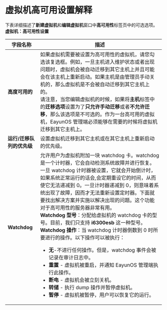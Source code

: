 # 虚拟机高可用设置解释

下表详细描述了**新建虚拟机**和**编辑虚拟机**窗口中**高可用性**标签页中的可选选项。
**虚拟机：高可用性设置**

| **字段名称** | **描述** |
| ------------ | -------- |
| **高度可用的** | 如果虚拟机需要被设置为高可用性的虚拟机，请您勾选该复选框。例如，一旦主机进入维护状态或者出现问题时，虚拟机会被自动迁移到其它主机上并且可能会在该主机上重新启动。如果主机是由管理员手动关机的，那么虚拟机是不会被自动迁移到其它主机上的。<br/>请注意，当您编辑虚拟机的时候，如果将**主机**标签中的**迁移选项**设置为了**只允许手动迁移**或者**不允许迁移**，那么该选项是不可选的。作为一台高可用的虚拟机，EayunOS 管理端必须能够在需要的时候将虚拟机迁移到其它主机上。 |
| **运行/迁移队列的优先级** | 设置虚拟机迁移到其它主机或在其它主机上重新启动的优先级。 |
| **Watchdog** | 允许用户为虚拟机附加一块 watchdog 卡。watchdog 是一个计时器，它会自动检测系统故障并进行恢复。一旦 watchdog 计时器被设置，它就会开始倒计时，如果系统正常运行的话会,会定期重设它的时间，从而使它无法递减到 0。一旦计时器递减到 0，则意味着系统出现了故障，因而才无法重新设置定时器。下面就要找出解决方案并实施以解决出现的问题。这个功能对于高可用性的服务器非常有用。<br/>**Watchdog 型号**：分配给虚拟机的 watchdog 卡的型号。目前，我们只支持 **i6300esb** 这一种型号。<br/>**Watchdog 操作**：当 watchdog 计时器倒数到 0 时所要进行的操作。以下操作可以被执行：<ul><li>**无**-不进行任何操作。但是，watchdog 事件会被记录在审计日志中。</li><li>**重置** - 虚拟机被重启，并通知 EayunOS 管理端执行此操作。</li><li>**断电** - 虚拟机会被立刻关机。</li><li>**转储** - 执行 dump 操作并暂停虚拟机。</li><li>**暂停** - 虚拟机被暂停，用户可以恢复它的运行。</li></ul> |
